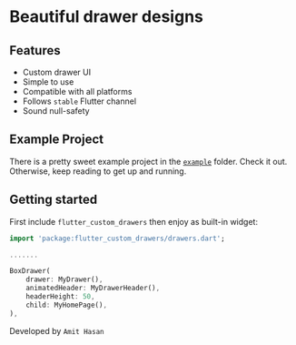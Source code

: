 # Beautiful drawer designs 

## Features

- Custom drawer UI
- Simple to use
- Compatible with all platforms
- Follows `stable` Flutter channel
- Sound null-safety

## Example Project

There is a pretty sweet example project in the [`example`](https://github.com/amitzero/flutter_drawers/tree/master/example) folder. Check it out. Otherwise, keep reading to get up and running.

## Getting started

First include `flutter_custom_drawers` then enjoy as built-in widget:

```dart
import 'package:flutter_custom_drawers/drawers.dart';

.......

BoxDrawer(
    drawer: MyDrawer(),
    animatedHeader: MyDrawerHeader(),
    headerHeight: 50,
    child: MyHomePage(),
),
```

Developed by `Amit Hasan`
<!--
## Additional information

TODO: Tell users more about the package: where to find more information, how to 
contribute to the package, how to file issues, what response they can expect 
from the package authors, and more.
-->
